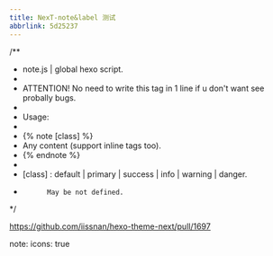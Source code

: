 ```yaml
---
title: NexT-note&label 测试
abbrlink: 5d25237
---
```


/**
 * note.js | global hexo script.
 *
 * ATTENTION! No need to write this tag in 1 line if u don't want see probally bugs.
 *
 * Usage:
 *
 * {% note [class] %}
 * Any content (support inline tags too).
 * {% endnote %}
 *
 * [class] : default | primary | success | info | warning | danger.
 *           May be not defined.
 */

https://github.com/iissnan/hexo-theme-next/pull/1697


note:
  icons: true
